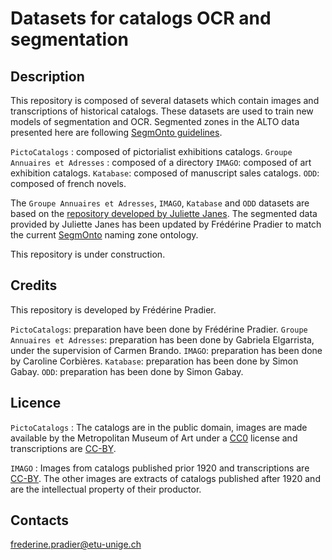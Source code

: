 # Datasets for catalogs OCR and segmentation 

## Description

This repository is composed of several datasets which contain images and transcriptions of historical catalogs. 
These datasets are used to train new models of segmentation and OCR. 
Segmented zones in the ALTO data presented here are following [SegmOnto guidelines](https://github.com/SegmOnto/Guidelines). 

`PictoCatalogs` : composed of pictorialist exhibitions catalogs. 
`Groupe Annuaires et Adresses` : composed of a directory
`IMAGO`: composed of art exhibition catalogs. 
`Katabase`: composed of manuscript sales catalogs. 
`ODD`: composed of french novels. 

The `Groupe Annuaires et Adresses`, `IMAGO`, `Katabase` and `ODD` datasets are based on the [repository developed by Juliette Janes](https://github.com/Juliettejns/cataloguesSegmentationOCR/). 
The segmented data provided by Juliette Janes has been updated by Frédérine Pradier to match the current [SegmOnto](https://github.com/SegmOnto) naming zone ontology. 

This repository is under construction. 

## Credits 

This repository is developed by Frédérine Pradier.

`PictoCatalogs`: preparation have been done by Frédérine Pradier.
`Groupe Annuaires et Adresses`: preparation has been done by Gabriela Elgarrista, under the supervision of Carmen Brando.
`IMAGO`: preparation has been done by Caroline Corbières.
`Katabase`: preparation has been done by Simon Gabay.
`ODD`: preparation has been done by Simon Gabay.

## Licence

`PictoCatalogs` : The catalogs are in the public domain, images are made available by the Metropolitan Museum of Art under a [CC0](https://creativecommons.org/publicdomain/zero/1.0/deed.fr) license and transcriptions are [CC-BY](https://creativecommons.org/licenses/by/2.0/fr/).

`IMAGO` : Images from catalogs published prior 1920 and transcriptions are [CC-BY](https://creativecommons.org/licenses/by/2.0/fr/). The other images are extracts of catalogs published after 1920 and are the intellectual property of their productor.


## Contacts

frederine.pradier@etu-unige.ch

